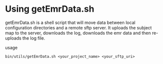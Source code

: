 # Using getEmrData.sh

getEmrData.sh is a shell script that will move data between local configuration directories and a remote sftp server.  It uploads the subject map to the server, downloads the log, downloads the emr data and then re-uploads the log file.

usage

	bin/utils/getEmrData.sh <your_project_name> <your_sftp_uri>

